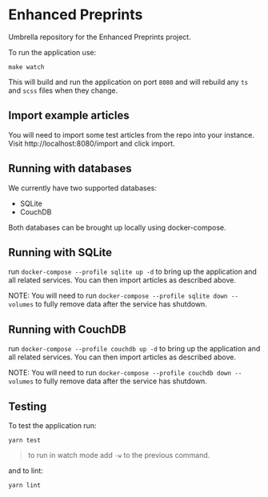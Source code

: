 # Enhanced Preprints

Umbrella repository for the Enhanced Preprints project.

To run the application use:
```shell
make watch
```

This will build and run the application on port `8080` and will rebuild any `ts` and `scss` files when they change.

## Import example articles

You will need to import some test articles from the repo into your instance. Visit http://localhost:8080/import and click import.

## Running with databases

We currently have two supported databases:
- SQLite
- CouchDB

Both databases can be brought up locally using docker-compose.

## Running with SQLite

run `docker-compose --profile sqlite up -d` to bring up the application and all related services.
You can then import articles as described above.

NOTE: You will need to run `docker-compose --profile sqlite down --volumes` to fully remove data after the service has shutdown.

## Running with CouchDB

run `docker-compose --profile couchdb up -d` to bring up the application and all related services.
You can then import articles as described above.

NOTE: You will need to run `docker-compose --profile couchdb down --volumes` to fully remove data after the service has shutdown.

## Testing
To test the application run:
```shell
yarn test
```

> to run in watch mode add `-w` to the previous command.

and to lint:
```shell
yarn lint
```
